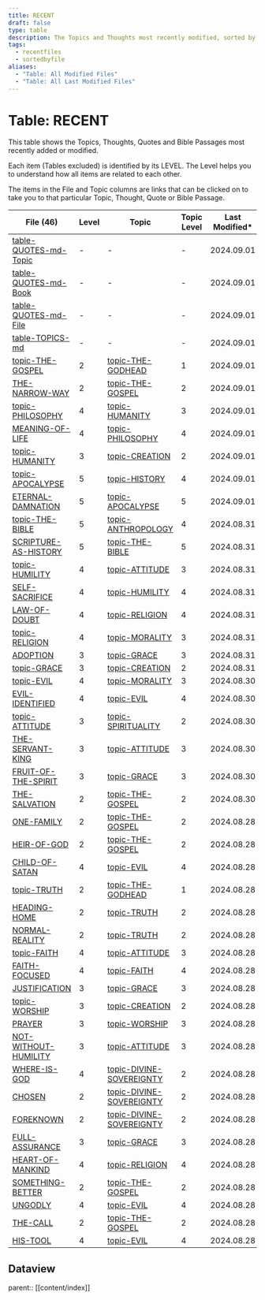 ```yaml
---
title: RECENT
draft: false
type: table
description: The Topics and Thoughts most recently modified, sorted by File.
tags:
  - recentfiles
  - sortedbyfile
aliases:
  - "Table: All Modified Files"
  - "Table: All Last Modified Files"
---
```

# Table: RECENT
This table shows the Topics, Thoughts, Quotes and Bible Passages most recently added or modified.

Each item (Tables excluded) is identified by its LEVEL. The Level helps you to understand how all items are related to each other.

The items in the File and Topic columns are links that can be clicked on to take you to that particular Topic, Thought, Quote or Bible Passage.

|File (46)|Level|Topic|Topic Level|Last Modified*|Type|
|---|---|---|---|---|---|
|[table-QUOTES-md-Topic](/Tables/table-QUOTES-md-Topic.md)|-|-|-|2024.09.01|table|
|[table-QUOTES-md-Book](/Tables/table-QUOTES-md-Book.md)|-|-|-|2024.09.01|table|
|[table-QUOTES-md-File](/Tables/table-QUOTES-md-File.md)|-|-|-|2024.09.01|table|
|[table-TOPICS-md](/Tables/table-TOPICS-md.md)|-|-|-|2024.09.01|table|
|[topic-THE-GOSPEL](/TOPICS/topic-THE-GOSPEL.md)|2|[topic-THE-GODHEAD](/TOPICS/topic-THE-GODHEAD.md)|1|2024.09.01|TOPIC|
|[THE-NARROW-WAY](/QUOTES/tnw/THE-NARROW-WAY.md)|2|[topic-THE-GOSPEL](/TOPICS/topic-THE-GOSPEL.md)|2|2024.09.01|QUOTE|
|[topic-PHILOSOPHY](/TOPICS/topic-PHILOSOPHY.md)|4|[topic-HUMANITY](/TOPICS/topic-HUMANITY.md)|3|2024.09.01|TOPIC|
|[MEANING-OF-LIFE](/QUOTES/tnw/MEANING-OF-LIFE.md)|4|[topic-PHILOSOPHY](/TOPICS/topic-PHILOSOPHY.md)|4|2024.09.01|QUOTE|
|[topic-HUMANITY](/TOPICS/topic-HUMANITY.md)|3|[topic-CREATION](/TOPICS/topic-CREATION.md)|2|2024.09.01|TOPIC|
|[topic-APOCALYPSE](/TOPICS/topic-APOCALYPSE.md)|5|[topic-HISTORY](/TOPICS/topic-HISTORY.md)|4|2024.09.01|TOPIC|
|[ETERNAL-DAMNATION](/QUOTES/tnw/ETERNAL-DAMNATION.md)|5|[topic-APOCALYPSE](/TOPICS/topic-APOCALYPSE.md)|5|2024.09.01|QUOTE|
|[topic-THE-BIBLE](/TOPICS/topic-THE-BIBLE.md)|5|[topic-ANTHROPOLOGY](/TOPICS/topic-ANTHROPOLOGY.md)|4|2024.08.31|TOPIC|
|[SCRIPTURE-AS-HISTORY](/QUOTES/tnw/SCRIPTURE-AS-HISTORY.md)|5|[topic-THE-BIBLE](/TOPICS/topic-THE-BIBLE.md)|5|2024.08.31|QUOTE|
|[topic-HUMILITY](/TOPICS/topic-HUMILITY.md)|4|[topic-ATTITUDE](/TOPICS/topic-ATTITUDE.md)|3|2024.08.31|TOPIC|
|[SELF-SACRIFICE](/QUOTES/tnw/SELF-SACRIFICE.md)|4|[topic-HUMILITY](/TOPICS/topic-HUMILITY.md)|4|2024.08.31|QUOTE|
|[LAW-OF-DOUBT](/QUOTES/tnw/LAW-OF-DOUBT.md)|4|[topic-RELIGION](/TOPICS/topic-RELIGION.md)|4|2024.08.31|QUOTE|
|[topic-RELIGION](/TOPICS/topic-RELIGION.md)|4|[topic-MORALITY](/TOPICS/topic-MORALITY.md)|3|2024.08.31|TOPIC|
|[ADOPTION](/QUOTES/tnw/ADOPTION.md)|3|[topic-GRACE](/TOPICS/topic-GRACE.md)|3|2024.08.31|QUOTE|
|[topic-GRACE](/TOPICS/topic-GRACE.md)|3|[topic-CREATION](/TOPICS/topic-CREATION.md)|2|2024.08.31|TOPIC|
|[topic-EVIL](/TOPICS/topic-EVIL.md)|4|[topic-MORALITY](/TOPICS/topic-MORALITY.md)|3|2024.08.30|TOPIC|
|[EVIL-IDENTIFIED](/QUOTES/tnw/EVIL-IDENTIFIED.md)|4|[topic-EVIL](/TOPICS/topic-EVIL.md)|4|2024.08.30|QUOTE|
|[topic-ATTITUDE](/TOPICS/topic-ATTITUDE.md)|3|[topic-SPIRITUALITY](/TOPICS/topic-SPIRITUALITY.md)|2|2024.08.30|TOPIC|
|[THE-SERVANT-KING](/QUOTES/tnw/THE-SERVANT-KING.md)|3|[topic-ATTITUDE](/TOPICS/topic-ATTITUDE.md)|3|2024.08.30|QUOTE|
|[FRUIT-OF-THE-SPIRIT](/QUOTES/tnw/FRUIT-OF-THE-SPIRIT.md)|3|[topic-GRACE](/TOPICS/topic-GRACE.md)|3|2024.08.30|QUOTE|
|[THE-SALVATION](/QUOTES/tnw/THE-SALVATION.md)|2|[topic-THE-GOSPEL](/TOPICS/topic-THE-GOSPEL.md)|2|2024.08.30|QUOTE|
|[ONE-FAMILY](/QUOTES/tnw/ONE-FAMILY.md)|2|[topic-THE-GOSPEL](/TOPICS/topic-THE-GOSPEL.md)|2|2024.08.28|QUOTE|
|[HEIR-OF-GOD](/QUOTES/tnw/HEIR-OF-GOD.md)|2|[topic-THE-GOSPEL](/TOPICS/topic-THE-GOSPEL.md)|2|2024.08.28|QUOTE|
|[CHILD-OF-SATAN](/QUOTES/tnw/CHILD-OF-SATAN.md)|4|[topic-EVIL](/TOPICS/topic-EVIL.md)|4|2024.08.28|QUOTE|
|[topic-TRUTH](/TOPICS/topic-TRUTH.md)|2|[topic-THE-GODHEAD](/TOPICS/topic-THE-GODHEAD.md)|1|2024.08.28|TOPIC|
|[HEADING-HOME](/QUOTES/tnw/HEADING-HOME.md)|2|[topic-TRUTH](/TOPICS/topic-TRUTH.md)|2|2024.08.28|QUOTE|
|[NORMAL-REALITY](/QUOTES/tnw/NORMAL-REALITY.md)|2|[topic-TRUTH](/TOPICS/topic-TRUTH.md)|2|2024.08.28|QUOTE|
|[topic-FAITH](/TOPICS/topic-FAITH.md)|4|[topic-ATTITUDE](/TOPICS/topic-ATTITUDE.md)|3|2024.08.28|TOPIC|
|[FAITH-FOCUSED](/QUOTES/tnw/FAITH-FOCUSED.md)|4|[topic-FAITH](/TOPICS/topic-FAITH.md)|4|2024.08.28|QUOTE|
|[JUSTIFICATION](/QUOTES/tnw/JUSTIFICATION.md)|3|[topic-GRACE](/TOPICS/topic-GRACE.md)|3|2024.08.28|QUOTE|
|[topic-WORSHIP](/TOPICS/topic-WORSHIP.md)|3|[topic-CREATION](/TOPICS/topic-CREATION.md)|2|2024.08.28|TOPIC|
|[PRAYER](/QUOTES/tnw/PRAYER.md)|3|[topic-WORSHIP](/TOPICS/topic-WORSHIP.md)|3|2024.08.28|QUOTE|
|[NOT-WITHOUT-HUMILITY](/QUOTES/tnw/NOT-WITHOUT-HUMILITY.md)|3|[topic-ATTITUDE](/TOPICS/topic-ATTITUDE.md)|3|2024.08.28|QUOTE|
|[WHERE-IS-GOD](/QUOTES/tnw/WHERE-IS-GOD.md)|4|[topic-DIVINE-SOVEREIGNTY](/TOPICS/topic-DIVINE-SOVEREIGNTY.md)|2|2024.08.28|QUOTE|
|[CHOSEN](/QUOTES/tnw/CHOSEN.md)|2|[topic-DIVINE-SOVEREIGNTY](/TOPICS/topic-DIVINE-SOVEREIGNTY.md)|2|2024.08.28|QUOTE|
|[FOREKNOWN](/QUOTES/tnw/FOREKNOWN.md)|2|[topic-DIVINE-SOVEREIGNTY](/TOPICS/topic-DIVINE-SOVEREIGNTY.md)|2|2024.08.28|QUOTE|
|[FULL-ASSURANCE](/QUOTES/tnw/FULL-ASSURANCE.md)|3|[topic-GRACE](/TOPICS/topic-GRACE.md)|3|2024.08.28|QUOTE|
|[HEART-OF-MANKIND](/QUOTES/tnw/HEART-OF-MANKIND.md)|4|[topic-RELIGION](/TOPICS/topic-RELIGION.md)|4|2024.08.28|QUOTE|
|[SOMETHING-BETTER](/QUOTES/tnw/SOMETHING-BETTER.md)|2|[topic-THE-GOSPEL](/TOPICS/topic-THE-GOSPEL.md)|2|2024.08.28|QUOTE|
|[UNGODLY](/QUOTES/tnw/UNGODLY.md)|4|[topic-EVIL](/TOPICS/topic-EVIL.md)|4|2024.08.28|QUOTE|
|[THE-CALL](/QUOTES/tnw/THE-CALL.md)|2|[topic-THE-GOSPEL](/TOPICS/topic-THE-GOSPEL.md)|2|2024.08.28|QUOTE|
|[HIS-TOOL](/QUOTES/tnw/HIS-TOOL.md)|4|[topic-EVIL](/TOPICS/topic-EVIL.md)|4|2024.08.28|QUOTE|

## Dataview
parent:: [[content/index]]